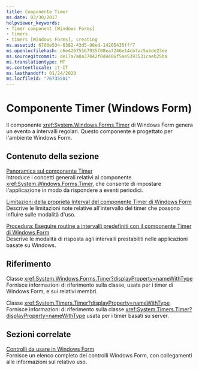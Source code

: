 ```yaml
---
title: Componente Timer
ms.date: 03/30/2017
helpviewer_keywords:
- Timer component [Windows Forms]
- timers
- timers [Windows Forms], creating
ms.assetid: 6700e534-6382-43d5-98ed-14205435fff7
ms.openlocfilehash: c6e42675567935f08ea7246e14cb7ac5abde23ee
ms.sourcegitcommit: de17a7a0a37042f0d4406f5ae5393531caeb25ba
ms.translationtype: MT
ms.contentlocale: it-IT
ms.lasthandoff: 01/24/2020
ms.locfileid: "76735501"
---
```

# <a name="timer-component-windows-forms"></a>Componente Timer (Windows Form)
Il componente <xref:System.Windows.Forms.Timer> di Windows Form genera un evento a intervalli regolari. Questo componente è progettato per l'ambiente Windows Form.  
  
## <a name="in-this-section"></a>Contenuto della sezione  
 [Panoramica sul componente Timer](timer-component-overview-windows-forms.md)  
 Introduce i concetti generali relativi al componente <xref:System.Windows.Forms.Timer>, che consente di impostare l'applicazione in modo da rispondere a eventi periodici.  
  
 [Limitazioni della proprietà Interval del componente Timer di Windows Form](limitations-of-the-timer-component-interval-property.md)  
 Descrive le limitazioni note relative all'intervallo del timer che possono influire sulle modalità d'uso.  
  
 [Procedura: Eseguire routine a intervalli predefiniti con il componente Timer di Windows Form](run-procedures-at-set-intervals-with-wf-timer-component.md)  
 Descrive le modalità di risposta agli intervalli prestabiliti nelle applicazioni basate su Windows.  
  
## <a name="reference"></a>Riferimento  
 Classe <xref:System.Windows.Forms.Timer?displayProperty=nameWithType>  
 Fornisce informazioni di riferimento sulla classe, usata per i timer di Windows Form, e sui relativi membri.  
  
 Classe <xref:System.Timers.Timer?displayProperty=nameWithType>  
 Fornisce informazioni di riferimento sulla classe <xref:System.Timers.Timer?displayProperty=nameWithType> usata per i timer basati su server.  
  
## <a name="related-sections"></a>Sezioni correlate  
 [Controlli da usare in Windows Form](controls-to-use-on-windows-forms.md)  
 Fornisce un elenco completo dei controlli Windows Form, con collegamenti alle informazioni sul relativo uso.  

